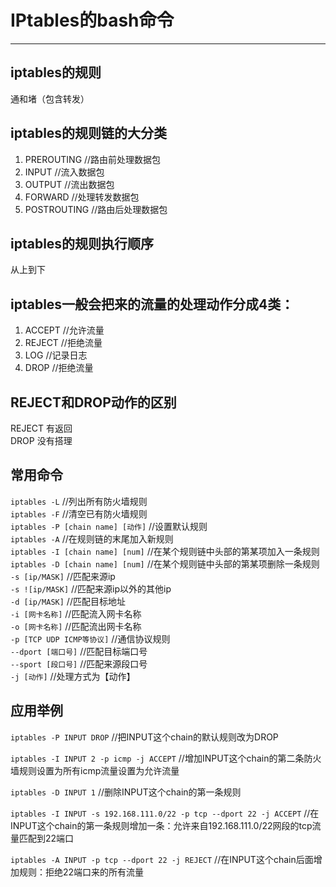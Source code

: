 # IPtables的bash命令  
---  
## iptables的规则  
通和堵（包含转发）

## iptables的规则链的大分类  
1. PREROUTING   //路由前处理数据包  
2. INPUT    //流入数据包  
3. OUTPUT   //流出数据包  
4. FORWARD  //处理转发数据包  
5. POSTROUTING  //路由后处理数据包  
## iptables的规则执行顺序  
从上到下  
## iptables一般会把来的流量的处理动作分成4类：  
1. ACCEPT //允许流量  
2. REJECT //拒绝流量  
3. LOG  //记录日志  
4. DROP //拒绝流量  
## REJECT和DROP动作的区别  
REJECT 有返回  
DROP 没有搭理  
## 常用命令  
`iptables -L`   //列出所有防火墙规则  
`iptables -F`   //清空已有防火墙规则  
`iptables -P [chain name] [动作]`   //设置默认规则  
`iptables -A`   //在规则链的末尾加入新规则  
`iptables -I [chain name] [num]`   //在某个规则链中头部的第某项加入一条规则  
`iptables -D [chain name] [num]`   //在某个规则链中头部的第某项删除一条规则  
`-s [ip/MASK]`  //匹配来源ip  
`-s ![ip/MASK]`  //匹配来源ip以外的其他ip  
`-d [ip/MASK]`  //匹配目标地址  
`-i [网卡名称]` //匹配流入网卡名称   
`-o [网卡名称]` //匹配流出网卡名称  
`-p [TCP UDP ICMP等协议]`   //通信协议规则  
`--dport [端口号]`  //匹配目标端口号  
`--sport [段口号]`  //匹配来源段口号  
`-j [动作]` //处理方式为【动作】  

## 应用举例  
`iptables -P INPUT DROP`    //把INPUT这个chain的默认规则改为DROP  

`iptables -I INPUT 2 -p icmp -j ACCEPT` //增加INPUT这个chain的第二条防火墙规则设置为所有icmp流量设置为允许流量  

`iptables -D INPUT 1`   //删除INPUT这个chain的第一条规则  

`iptables -I INPUT -s 192.168.111.0/22 -p tcp --dport 22 -j ACCEPT`   //在INPUT这个chain的第一条规则增加一条：允许来自192.168.111.0/22网段的tcp流量匹配到22端口  

`iptables -A INPUT -p tcp --dport 22 -j REJECT`   //在INPUT这个chain后面增加规则：拒绝22端口来的所有流量  


